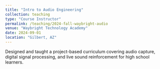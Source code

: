 ```yaml
---
title: "Intro to Audio Engineering"
collection: teaching
type: "Course Instructor"
permalink: /teaching/2024-fall-waybright-audio
venue: "Waybright Technology Academy"
date: 2024-09-01
location: "Gilbert, AZ"
---
```


Designed and taught a project-based curriculum covering audio capture, digital signal processing, and live sound reinforcement for high school learners.
